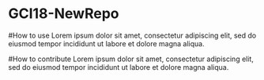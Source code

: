 # GCI18-NewRepo

#How to use
Lorem ipsum dolor sit amet, consectetur adipiscing elit, sed do eiusmod tempor incididunt ut labore et dolore magna aliqua.

#How to contribute
Lorem ipsum dolor sit amet, consectetur adipiscing elit, sed do eiusmod tempor incididunt ut labore et dolore magna aliqua.
